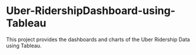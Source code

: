 # Uber-RidershipDashboard-using-Tableau
This project provides the dashboards and charts of the Uber Ridership Data using Tableau.
